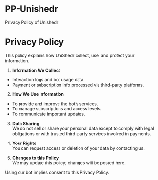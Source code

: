 # PP-Unishedr
Privacy Policy of Unishedr
# Privacy Policy

This policy explains how UniShedr collect, use, and protect your information.

1. **Information We Collect**  
- Interaction logs and bot usage data.  
- Payment or subscription info processed via third-party platforms.

2. **How We Use Information**  
- To provide and improve the bot’s services.  
- To manage subscriptions and access levels.  
- To communicate important updates.

3. **Data Sharing**  
We do not sell or share your personal data except to comply with legal obligations or with trusted third-party services involved in payments.

4. **Your Rights**  
You can request access or deletion of your data by contacting us.

5. **Changes to this Policy**  
We may update this policy; changes will be posted here.

Using our bot implies consent to this Privacy Policy.
